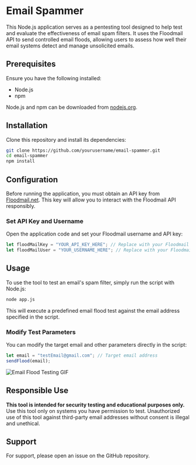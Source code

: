 # Email Spammer 

This Node.js application serves as a pentesting tool designed to help test and evaluate the effectiveness of email spam filters. It uses the Floodmail API to send controlled email floods, allowing users to assess how well their email systems detect and manage unsolicited emails.

## Prerequisites

Ensure you have the following installed:
- Node.js
- npm

Node.js and npm can be downloaded from [nodejs.org](https://nodejs.org/).

## Installation

Clone this repository and install its dependencies:

```bash
git clone https://github.com/yourusername/email-spammer.git
cd email-spammer
npm install
```

## Configuration

Before running the application, you must obtain an API key from [Floodmail.net](https://floodmail.net). This key will allow you to interact with the Floodmail API responsibly.

### Set API Key and Username

Open the application code and set your Floodmail username and API key:

```javascript
let floodMailKey = "YOUR_API_KEY_HERE"; // Replace with your Floodmail API key
let floodMailUser = "YOUR_USERNAME_HERE"; // Replace with your Floodmail username
```

## Usage

To use the tool to test an email's spam filter, simply run the script with Node.js:

```bash
node app.js
```

This will execute a predefined email flood test against the email address specified in the script.

### Modify Test Parameters

You can modify the target email and other parameters directly in the script:

```javascript
let email = "testEmail@gmail.com"; // Target email address
sendFlood(email);
```
![Email Flood Testing GIF](https://cdn.discordapp.com/attachments/838974791716962304/1236784985357422652/uRM7rHe-1-ezgif.com-video-to-gif-converter.gif?ex=66394546&is=6637f3c6&hm=bf604298fa3d0bdcce8652ec39ae81dd5dbf2a0e6bd60808c95386e22961ce77)

## Responsible Use

**This tool is intended for security testing and educational purposes only.** Use this tool only on systems you have permission to test. Unauthorized use of this tool against third-party email addresses without consent is illegal and unethical.

## Support

For support, please open an issue on the GitHub repository.
